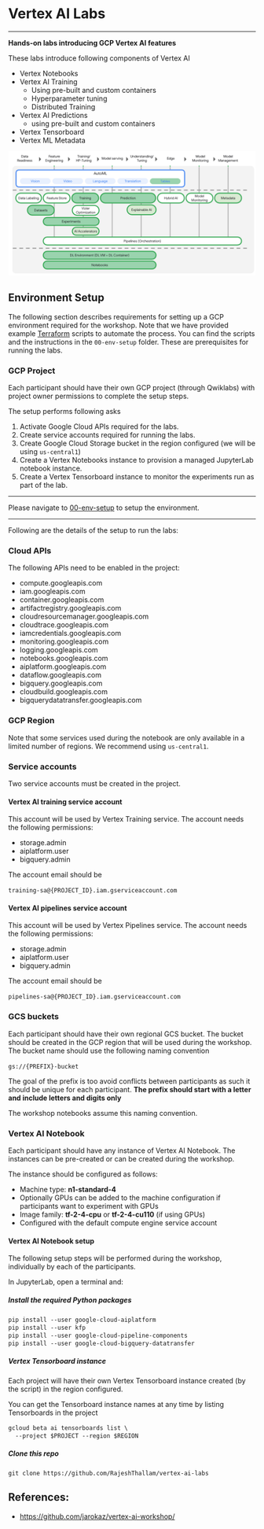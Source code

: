 # Vertex AI Labs
---

**Hands-on labs introducing GCP Vertex AI features**

These labs introduce following components of Vertex AI

- Vertex Notebooks
- Vertex AI Training
    - Using pre-built and custom containers
    - Hyperparameter tuning
    - Distributed Training
- Vertex AI Predictions
    - using pre-built and custom containers
- Vertex Tensorboard
- Vertex ML Metadata

![Labs Focus](./images/vertex-ai-labs-focus.png)


## Environment Setup

The following section describes requirements for setting up a GCP environment required for the workshop. Note that we have provided example [Terraform](https://www.terraform.io/) scripts to automate the process. You can find the scripts and the instructions in the `00-env-setup` folder. These are prerequisites for running the labs.

### GCP Project

Each participant should have their own GCP project (through Qwiklabs) with project owner permissions to complete the setup steps.

The setup performs following asks

 1. Activate Google Cloud APIs required for the labs.
 2. Create service accounts required for running the labs.
 3. Create Google Cloud Storage bucket in the region configured (we will be using `us-central1`)
 4. Create a Vertex Notebooks instance to provision a managed JupyterLab notebook instance.
 5. Create a Vertex Tensorboard instance to monitor the experiments run as part of the lab.

---

Please navigate to [00-env-setup](./00-env-setup/README.md) to setup the environment.

---

Following are the details of the setup to run the labs:

### Cloud APIs

The following APIs need to be enabled in the project:

- compute.googleapis.com
- iam.googleapis.com
- container.googleapis.com
- artifactregistry.googleapis.com
- cloudresourcemanager.googleapis.com
- cloudtrace.googleapis.com
- iamcredentials.googleapis.com
- monitoring.googleapis.com
- logging.googleapis.com
- notebooks.googleapis.com
- aiplatform.googleapis.com
- dataflow.googleapis.com
- bigquery.googleapis.com
- cloudbuild.googleapis.com
- bigquerydatatransfer.googleapis.com

### GCP Region

Note that some services used during the notebook are only available in a limited number of regions. We recommend using `us-central1`.

### Service accounts

Two service accounts must be created in the project.

#### Vertex AI training service account

This account will be used by Vertex Training service. The account needs the following permissions:

- storage.admin
- aiplatform.user
- bigquery.admin

The account email should be 

`training-sa@{PROJECT_ID}.iam.gserviceaccount.com`

#### Vertex AI pipelines service account

This account will be used by Vertex Pipelines service. The account needs the following permissions:

- storage.admin
- aiplatform.user
- bigquery.admin

The account email should be 

`pipelines-sa@{PROJECT_ID}.iam.gserviceaccount.com`

### GCS buckets

Each participant should have their own regional GCS bucket. The bucket should be created in the GCP region that will be used during the workshop. The bucket name should use the following naming convention

`gs://{PREFIX}-bucket`

The goal of the prefix is too avoid conflicts between participants as such it should be unique for each participant. **The prefix should start with a letter and include letters and digits only**

The workshop notebooks assume this naming convention.


### Vertex AI Notebook

Each participant should have any instance of Vertex AI Notebook. The instances can be pre-created or can be created during the workshop.

The instance should be configured as follows:

- Machine type: **n1-standard-4**
- Optionally GPUs can be added to the machine configuration if participants want to experiment with GPUs
- Image family: **tf-2-4-cpu** or **tf-2-4-cu110** (if using GPUs)
- Configured with the default compute engine service account

#### Vertex AI Notebook setup

The following setup steps will be performed during the workshop, individually by each of the participants.

In JupyterLab, open a terminal and:

#####  Install the required Python packages

```
pip install --user google-cloud-aiplatform
pip install --user kfp
pip install --user google-cloud-pipeline-components
pip install --user google-cloud-bigquery-datatransfer
```

##### Vertex Tensorboard instance

Each project will have their own Vertex Tensorboard instance created (by the script) in the region configured.

You can get the Tensorboard instance names at any time by listing Tensorboards in the project

```
gcloud beta ai tensorboards list \
  --project $PROJECT --region $REGION
```

##### Clone this repo
```
git clone https://github.com/RajeshThallam/vertex-ai-labs
```


## References:

- https://github.com/jarokaz/vertex-ai-workshop/
